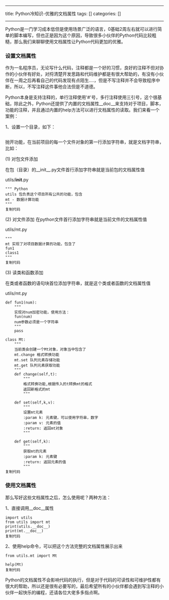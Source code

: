 
--- 
title:  Python冷知识-优雅的文档属性 
tags: []
categories: [] 

---
Python是一门学习成本低但是使用场景广泛的语言，0基础2周左右就可以进行简单的脚本编写，但也正是因为这个原因，导致很多小伙伴的Python代码比较粗糙，那么我们来聊聊使用文档属性让Python代码更加的优雅。

### 设置文档属性

作为一名程序员，无论写什么代码，注释都是一个好的习惯，良好的注释不但对协作的小伙伴有好处，对捋清楚开发思路和代码维护都是有很大帮助的，有没有小伙伴在一周之后再看自己的代码发现有点陌生....，但是不写注释并不会导致程序中断，所以，不写注释这件事他合法但是不道德。

Python本身是支持注释的，单行注释使用'#'号，多行注释使用三引号，这个很基础，除此之外，Python还提供了内置的文档属性__doc__来支持对于项目，脚本，功能的注释，并且通过内置的help方法可以进行文档属性的读取。我们来看一个案例：

1、设置一个目录，如下：

<img alt="" src="https://img-blog.csdnimg.cn/img_convert/51867a55cd5a62367e6bcde864b1f285.webp?x-oss-process=image/format,png">

抛开功能，在当前项目的每一个文件对象的第一行添加字符串，就是文档字符串，比如：

(1) 对包文件添加

在包（目录）的__init__.py文件首行添加字符串就是当前包的文档属性值

utils/__init__.py

```
""" Python
utils 包负责这个项目所有公共的功能，包含
mt - 数据计算功能
"""
复制代码
```

(2) 对文件添加 在python文件首行添加字符串就是当前文件的文档属性值

utils/mt.py

```
"""
mt 实现了对项目数据计算的功能，包含了
fun1
class1
"""
复制代码
```

(3) 读类和函数添加

在类或者函数的语句块首位添加字符串，就是这个类或者函数的文档属性值

utils/mt.py

```
def fun1(num):
    """
    实现对num加密功能，使用方法：
    fun(num)
    num参数必须是一个字符串
    """
    pass

class Mt:
    """
    当前类会创建一个Mt对象，对象当中包含了
    mt.change 格式转换功能
    mt.set 队列元素存储功能
    mt.get 队列元素获取功能
    """
    def change(self,t):
        """
        格式转换功能,根据传入的t转换mt的格式
        返回新格式的mt
        """

    def set(self,k,v):
        """
        设置mt元素
        :param k: 元素键，可以使用字符串，数字
        :param v: 元素的值
        :return: 返回mt对象
        """

    def get(self,k):
        """
        获取mt的元素
        :param k: 元素键
        :return: 返回元素的值
        """
复制代码
```

### 使用文档属性

那么写好这些文档属性之后，怎么使用呢？两种方法：

1、直接调用__doc__属性

```
import utils
from utils import mt
print(utils.__doc__)
print(mt.__doc__)
复制代码
```

2、使用help命令，可以把这个方法完整的文档属性展示出来

```
from utils.mt import Mt

help(Mt)
复制代码
```

Python的文档属性不会影响代码的执行，但是对于代码的可读性和可维护性都有很大的帮助，所以还是很有必要写的，最后希望所有的小伙伴都会遇到写注释的小伙伴一起快乐的编程，还请各位大佬多多指点啊。

 
